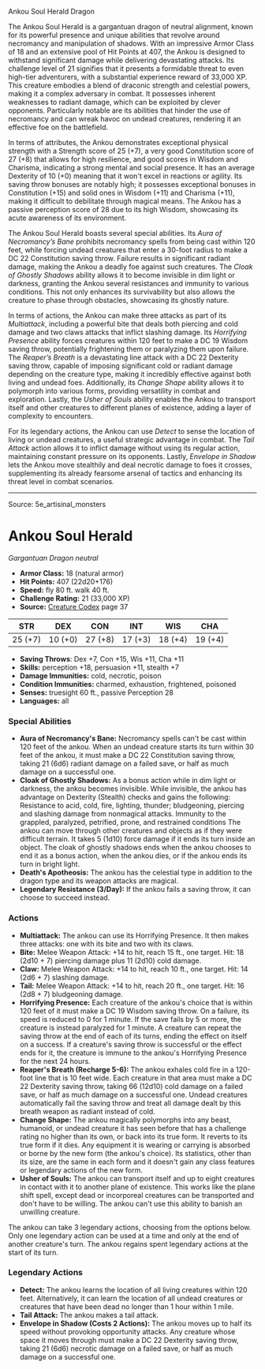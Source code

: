 <MonsterName/>Ankou Soul Herald</MonsterName>
<CreatureType/>Dragon</CreatureType>

<summary>The Ankou Soul Herald is a gargantuan dragon of neutral alignment, known for its powerful presence and unique abilities that revolve around necromancy and manipulation of shadows. With an impressive Armor Class of 18 and an extensive pool of Hit Points at 407, the Ankou is designed to withstand significant damage while delivering devastating attacks. Its challenge level of 21 signifies that it presents a formidable threat to even high-tier adventurers, with a substantial experience reward of 33,000 XP. This creature embodies a blend of draconic strength and celestial powers, making it a complex adversary in combat. It possesses inherent weaknesses to radiant damage, which can be exploited by clever opponents. Particularly notable are its abilities that hinder the use of necromancy and can wreak havoc on undead creatures, rendering it an effective foe on the battlefield.</summary>

<detail>

In terms of attributes, the Ankou demonstrates exceptional physical strength with a Strength score of 25 (+7), a very good Constitution score of 27 (+8) that allows for high resilience, and good scores in Wisdom and Charisma, indicating a strong mental and social presence. It has an average Dexterity of 10 (+0) meaning that it won't excel in reactions or agility. Its saving throw bonuses are notably high; it possesses exceptional bonuses in Constitution (+15) and solid ones in Wisdom (+11) and Charisma (+11), making it difficult to debilitate through magical means. The Ankou has a passive perception score of 28 due to its high Wisdom, showcasing its acute awareness of its environment.

The Ankou Soul Herald boasts several special abilities. Its *Aura of Necromancy’s Bane* prohibits necromancy spells from being cast within 120 feet, while forcing undead creatures that enter a 30-foot radius to make a DC 22 Constitution saving throw. Failure results in significant radiant damage, making the Ankou a deadly foe against such creatures. The *Cloak of Ghostly Shadows* ability allows it to become invisible in dim light or darkness, granting the Ankou several resistances and immunity to various conditions. This not only enhances its survivability but also allows the creature to phase through obstacles, showcasing its ghostly nature. 

In terms of actions, the Ankou can make three attacks as part of its *Multiattack*, including a powerful bite that deals both piercing and cold damage and two claws attacks that inflict slashing damage. Its *Horrifying Presence* ability forces creatures within 120 feet to make a DC 19 Wisdom saving throw, potentially frightening them or paralyzing them upon failure. The *Reaper’s Breath* is a devastating line attack with a DC 22 Dexterity saving throw, capable of imposing significant cold or radiant damage depending on the creature type, making it incredibly effective against both living and undead foes. Additionally, its *Change Shape* ability allows it to polymorph into various forms, providing versatility in combat and exploration. Lastly, the *Usher of Souls* ability enables the Ankou to transport itself and other creatures to different planes of existence, adding a layer of complexity to encounters.

For its legendary actions, the Ankou can use *Detect* to sense the location of living or undead creatures, a useful strategic advantage in combat. The *Tail Attack* action allows it to inflict damage without using its regular action, maintaining constant pressure on its opponents. Lastly, *Envelope in Shadow* lets the Ankou move stealthily and deal necrotic damage to foes it crosses, supplementing its already fearsome arsenal of tactics and enhancing its threat level in combat scenarios.</detail>



---

Source: 5e_artisinal_monsters

# Ankou Soul Herald

*Gargantuan* *Dragon* *neutral*

- **Armor Class:** 18 (natural armor)
- **Hit Points:** 407 (22d20+176)
- **Speed:** fly 80 ft. walk 40 ft.
- **Challenge Rating:** 21 (33,000 XP)
- **Source:** [Creature Codex](https://koboldpress.com/kpstore/product/creature-codex-for-5th-edition-dnd) page 37

| STR | DEX | CON | INT | WIS | CHA |
| --- | --- | --- | --- | --- | --- |
| 25 (+7) | 10 (+0) | 27 (+8) | 17 (+3) | 18 (+4) | 19 (+4) |

- **Saving Throws**: Dex +7, Con +15, Wis +11, Cha +11
- **Skills:** perception +18, persuasion +11, stealth +7
- **Damage Immunities:** cold, necrotic, poison
- **Condition Immunities:** charmed, exhaustion, frightened, poisoned
- **Senses:** truesight 60 ft., passive Perception 28
- **Languages:** all

### Special Abilities

- **Aura of Necromancy's Bane:** Necromancy spells can't be cast within 120 feet of the ankou. When an undead creature starts its turn within 30 feet of the ankou, it must make a DC 22 Constitution saving throw, taking 21 (6d6) radiant damage on a failed save, or half as much damage on a successful one.
- **Cloak of Ghostly Shadows:** As a bonus action while in dim light or darkness, the ankou becomes invisible. While invisible, the ankou has advantage on Dexterity (Stealth) checks and gains the following:
Resistance to acid, cold, fire, lighting, thunder; bludgeoning, piercing and slashing damage from nonmagical attacks.
Immunity to the grappled, paralyzed, petrified, prone, and restrained conditions
The ankou can move through other creatures and objects as if they were difficult terrain. It takes 5 (1d10) force damage if it ends its turn inside an object.
The cloak of ghostly shadows ends when the ankou chooses to end it as a bonus action, when the ankou dies, or if the ankou ends its turn in bright light.
- **Death's Apotheosis:** The ankou has the celestial type in addition to the dragon type and its weapon attacks are magical.
- **Legendary Resistance (3/Day):** If the ankou fails a saving throw, it can choose to succeed instead.

### Actions

- **Multiattack:** The ankou can use its Horrifying Presence. It then makes three attacks: one with its bite and two with its claws.
- **Bite:** Melee Weapon Attack: +14 to hit, reach 15 ft., one target. Hit: 18 (2d10 + 7) piercing damage plus 11 (2d10) cold damage.
- **Claw:** Melee Weapon Attack: +14 to hit, reach 10 ft., one target. Hit: 14 (2d6 + 7) slashing damage.
- **Tail:** Melee Weapon Attack: +14 to hit, reach 20 ft., one target. Hit: 16 (2d8 + 7) bludgeoning damage.
- **Horrifying Presence:** Each creature of the ankou's choice that is within 120 feet of it must make a DC 19 Wisdom saving throw. On a failure, its speed is reduced to 0 for 1 minute. If the save fails by 5 or more, the creature is instead paralyzed for 1 minute. A creature can repeat the saving throw at the end of each of its turns, ending the effect on itself on a success. If a creature's saving throw is successful or the effect ends for it, the creature is immune to the ankou's Horrifying Presence for the next 24 hours.
- **Reaper's Breath (Recharge 5-6):** The ankou exhales cold fire in a 120-foot line that is 10 feet wide. Each creature in that area must make a DC 22 Dexterity saving throw, taking 66 (12d10) cold damage on a failed save, or half as much damage on a successful one. Undead creatures automatically fail the saving throw and treat all damage dealt by this breath weapon as radiant instead of cold.
- **Change Shape:** The ankou magically polymorphs into any beast, humanoid, or undead creature it has seen before that has a challenge rating no higher than its own, or back into its true form. It reverts to its true form if it dies. Any equipment it is wearing or carrying is absorbed or borne by the new form (the ankou's choice). Its statistics, other than its size, are the same in each form and it doesn't gain any class features or legendary actions of the new form.
- **Usher of Souls:** The ankou can transport itself and up to eight creatures in contact with it to another plane of existence. This works like the plane shift spell, except dead or incorporeal creatures can be transported and don't have to be willing. The ankou can't use this ability to banish an unwilling creature.

The ankou can take 3 legendary actions, choosing from the options below. Only one legendary action can be used at a time and only at the end of another creature's turn. The ankou regains spent legendary actions at the start of its turn.

### Legendary Actions

- **Detect:** The ankou learns the location of all living creatures within 120 feet. Alternatively, it can learn the location of all undead creatures or creatures that have been dead no longer than 1 hour within 1 mile.
- **Tail Attack:** The ankou makes a tail attack.
- **Envelope in Shadow (Costs 2 Actions):** The ankou moves up to half its speed without provoking opportunity attacks. Any creature whose space it moves through must make a DC 22 Dexterity saving throw, taking 21 (6d6) necrotic damage on a failed save, or half as much damage on a successful one.



